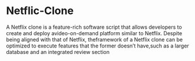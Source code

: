 # Netflic-Clone
A Netflix clone is a feature-rich software script that allows developers to create and deploy avideo-on-demand platform similar to Netflix. Despite being aligned with that of Netflix, theframework of a Netflix clone can be optimized to execute features that the former doesn’t have,such as a larger database and an integrated review section
